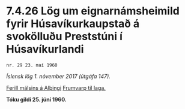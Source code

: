 # 7.4.26 Lög um eignarnámsheimild fyrir Húsavíkurkaupstað á svokölluðu Preststúni í Húsavíkurlandi

`nr. 29 23. maí 1960`

_Íslensk lög 1. nóvember 2017 (útgáfa 147)._

[Ferill málsins á Alþingi](https://www.althingi.is/thingstorf/thingmalalistar-eftir-thingum/ferill/?ltg=80&mnr=49)
[Frumvarp til laga.](https://www.althingi.is/altext/80/s/pdf/0083.pdf)

**Tóku gildi 25. júní 1960.**

